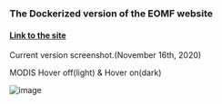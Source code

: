 ### The Dockerized version of the EOMF website
#### [Link to the site](http://eomf.ou.edu/)  

Current version screenshot.(November 16th, 2020)

MODIS Hover off(light) & Hover on(dark)

![image](https://user-images.githubusercontent.com/65783358/99348401-1c7eac80-285f-11eb-9993-898118203c6c.png)
